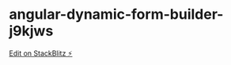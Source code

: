 # angular-dynamic-form-builder-j9kjws

[Edit on StackBlitz ⚡️](https://stackblitz.com/edit/angular-dynamic-form-builder-j9kjws)